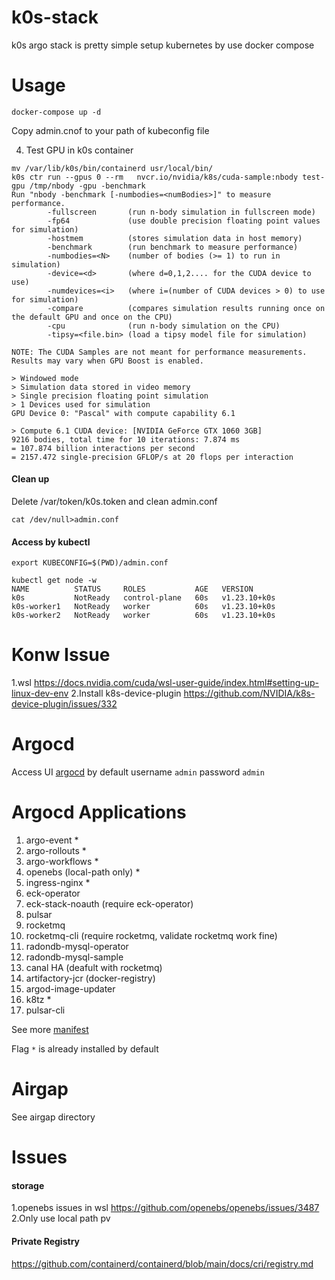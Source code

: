 # k0s-stack
k0s argo stack is pretty simple setup kubernetes by use docker compose

# Usage
```
docker-compose up -d
```
Copy admin.cnof to your path of kubeconfig file

4. Test GPU in k0s container

```
mv /var/lib/k0s/bin/containerd usr/local/bin/
k0s ctr run --gpus 0 --rm   nvcr.io/nvidia/k8s/cuda-sample:nbody test-gpu /tmp/nbody -gpu -benchmark
Run "nbody -benchmark [-numbodies=<numBodies>]" to measure performance.
        -fullscreen       (run n-body simulation in fullscreen mode)
        -fp64             (use double precision floating point values for simulation)
        -hostmem          (stores simulation data in host memory)
        -benchmark        (run benchmark to measure performance) 
        -numbodies=<N>    (number of bodies (>= 1) to run in simulation) 
        -device=<d>       (where d=0,1,2.... for the CUDA device to use)
        -numdevices=<i>   (where i=(number of CUDA devices > 0) to use for simulation)
        -compare          (compares simulation results running once on the default GPU and once on the CPU)
        -cpu              (run n-body simulation on the CPU)
        -tipsy=<file.bin> (load a tipsy model file for simulation)

NOTE: The CUDA Samples are not meant for performance measurements. Results may vary when GPU Boost is enabled.

> Windowed mode
> Simulation data stored in video memory
> Single precision floating point simulation
> 1 Devices used for simulation
GPU Device 0: "Pascal" with compute capability 6.1

> Compute 6.1 CUDA device: [NVIDIA GeForce GTX 1060 3GB]
9216 bodies, total time for 10 iterations: 7.874 ms
= 107.874 billion interactions per second
= 2157.472 single-precision GFLOP/s at 20 flops per interaction
```
#### Clean up

Delete /var/token/k0s.token and clean admin.conf
```
cat /dev/null>admin.conf
```

#### Access by kubectl

```
export KUBECONFIG=$(PWD)/admin.conf

kubectl get node -w
NAME          STATUS     ROLES           AGE   VERSION
k0s           NotReady   control-plane   60s   v1.23.10+k0s
k0s-worker1   NotReady   worker          60s   v1.23.10+k0s
k0s-worker2   NotReady   worker          60s   v1.23.10+k0s
```


# Konw Issue
1.wsl
https://docs.nvidia.com/cuda/wsl-user-guide/index.html#setting-up-linux-dev-env
2.Install k8s-device-plugin
https://github.com/NVIDIA/k8s-device-plugin/issues/332

# Argocd 


Access UI [argocd](http://argocd.localhost/) by default  username ```admin``` password ```admin```

# Argocd Applications

1. argo-event *
2. argo-rollouts *
3. argo-workflows *
4. openebs (local-path only) *
5. ingress-nginx *
6. eck-operator
7. eck-stack-noauth (require eck-operator)
8. pulsar 
9. rocketmq
10.  rocketmq-cli (require rocketmq, validate rocketmq work fine)
11.  radondb-mysql-operator
12.  radondb-mysql-sample
13.  canal HA (deafult with rocketmq)
14.  artifactory-jcr (docker-registry)
15.  argod-image-updater
16.  k8tz *
17.  pulsar-cli


See more [manifest](https://github.com/zengzhengrong/k0s-stack/tree/zh-cn/manifests)

Flag ```*``` is already installed by default
# Airgap

See airgap directory

# Issues

#### storage

1.openebs issues in wsl https://github.com/openebs/openebs/issues/3487  
2.Only use local path pv

#### Private Registry

https://github.com/containerd/containerd/blob/main/docs/cri/registry.md